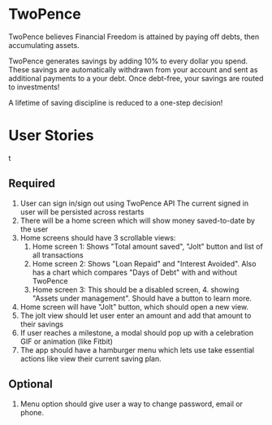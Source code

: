 # TwoPence

TwoPence believes Financial Freedom is attained by paying off debts, then accumulating assets.

TwoPence generates savings by adding 10% to every dollar you spend. These savings are automatically withdrawn from your account and sent as additional payments to a your debt. Once debt-free, your savings are routed to investments!

A lifetime of saving discipline is reduced to a one-step decision!

# User Stories

t
## Required
1. User can sign in/sign out using TwoPence API
The current signed in user will be persisted across restarts
2. There will be a home screen which will show money saved-to-date by the user
3. Home screens should have 3 scrollable views:
	1. Home screen 1: Shows "Total amount saved", "Jolt" button and list of all transactions
	2. Home screen 2: Shows "Loan Repaid" and  "Interest Avoided".  Also has a chart which compares "Days of Debt" with and without TwoPence
 	3. Home screen 3: This should be a disabled screen, 4. showing "Assets under management". Should have a button to learn more.
5. Home screen will have "Jolt" button, which should open a  new view.
6. The jolt view should let user enter an amount and add that amount to their savings
7. If user reaches a milestone, a modal should pop up with a celebration GIF or animation (like Fitbit)
8. The app should have a hamburger menu which lets use take essential actions like view their current saving plan.


## Optional
1. Menu option should give user a way to change password, email or phone.
